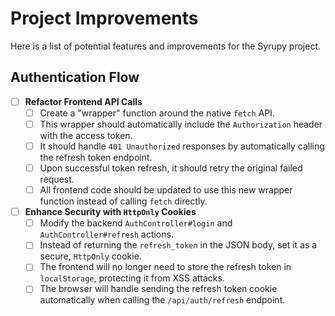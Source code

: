 # Project Improvements

Here is a list of potential features and improvements for the Syrupy project.

## Authentication Flow

- [ ] **Refactor Frontend API Calls**
  - [ ] Create a "wrapper" function around the native `fetch` API.
  - [ ] This wrapper should automatically include the `Authorization` header with the access token.
  - [ ] It should handle `401 Unauthorized` responses by automatically calling the refresh token endpoint.
  - [ ] Upon successful token refresh, it should retry the original failed request.
  - [ ] All frontend code should be updated to use this new wrapper function instead of calling `fetch` directly.

- [ ] **Enhance Security with `HttpOnly` Cookies**
  - [ ] Modify the backend `AuthController#login` and `AuthController#refresh` actions.
  - [ ] Instead of returning the `refresh_token` in the JSON body, set it as a secure, `HttpOnly` cookie.
  - [ ] The frontend will no longer need to store the refresh token in `localStorage`, protecting it from XSS attacks.
  - [ ] The browser will handle sending the refresh token cookie automatically when calling the `/api/auth/refresh` endpoint.
